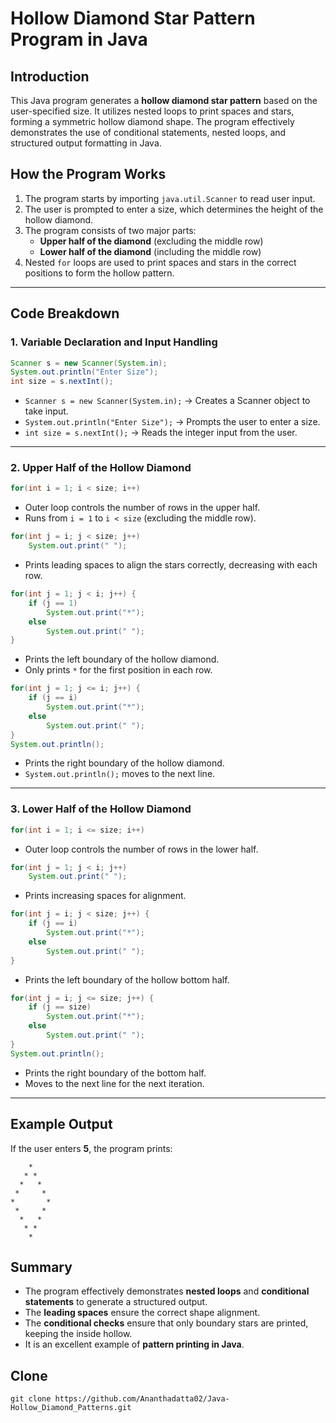 # Hollow Diamond Star Pattern Program in Java

## Introduction
This Java program generates a **hollow diamond star pattern** based on the user-specified size. It utilizes nested loops to print spaces and stars, forming a symmetric hollow diamond shape. The program effectively demonstrates the use of conditional statements, nested loops, and structured output formatting in Java.

## How the Program Works

1. The program starts by importing `java.util.Scanner` to read user input.
2. The user is prompted to enter a size, which determines the height of the hollow diamond.
3. The program consists of two major parts:
   - **Upper half of the diamond** (excluding the middle row)
   - **Lower half of the diamond** (including the middle row)
4. Nested `for` loops are used to print spaces and stars in the correct positions to form the hollow pattern.

---

## Code Breakdown

### 1. **Variable Declaration and Input Handling**
```java
Scanner s = new Scanner(System.in);
System.out.println("Enter Size");
int size = s.nextInt();
```
- `Scanner s = new Scanner(System.in);` → Creates a Scanner object to take input.
- `System.out.println("Enter Size");` → Prompts the user to enter a size.
- `int size = s.nextInt();` → Reads the integer input from the user.

---

### 2. **Upper Half of the Hollow Diamond**
```java
for(int i = 1; i < size; i++)
```
- Outer loop controls the number of rows in the upper half.
- Runs from `i = 1` to `i < size` (excluding the middle row).

```java
for(int j = i; j < size; j++)
    System.out.print(" ");
```
- Prints leading spaces to align the stars correctly, decreasing with each row.

```java
for(int j = 1; j < i; j++) {
    if (j == 1)
        System.out.print("*");
    else
        System.out.print(" ");
}
```
- Prints the left boundary of the hollow diamond.
- Only prints `*` for the first position in each row.

```java
for(int j = 1; j <= i; j++) {
    if (j == i)
        System.out.print("*");
    else
        System.out.print(" ");
}
System.out.println();
```
- Prints the right boundary of the hollow diamond.
- `System.out.println();` moves to the next line.

---

### 3. **Lower Half of the Hollow Diamond**
```java
for(int i = 1; i <= size; i++)
```
- Outer loop controls the number of rows in the lower half.

```java
for(int j = 1; j < i; j++)
    System.out.print(" ");
```
- Prints increasing spaces for alignment.

```java
for(int j = i; j < size; j++) {
    if (j == i)
        System.out.print("*");
    else
        System.out.print(" ");
}
```
- Prints the left boundary of the hollow bottom half.

```java
for(int j = i; j <= size; j++) {
    if (j == size)
        System.out.print("*");
    else
        System.out.print(" ");
}
System.out.println();
```
- Prints the right boundary of the bottom half.
- Moves to the next line for the next iteration.

---

## Example Output
If the user enters **5**, the program prints:
```
    *
   * *
  *   *
 *     *
*       *
 *     *
  *   *
   * *
    *
```

## Summary
- The program effectively demonstrates **nested loops** and **conditional statements** to generate a structured output.
- The **leading spaces** ensure the correct shape alignment.
- The **conditional checks** ensure that only boundary stars are printed, keeping the inside hollow.
- It is an excellent example of **pattern printing in Java**.

## Clone
```
git clone https://github.com/Ananthadatta02/Java-Hollow_Diamond_Patterns.git
```
